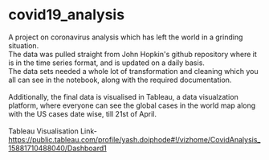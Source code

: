 # covid19_analysis
A project on coronavirus analysis which has left the world in a grinding situation.<br/>
The data was pulled straight from John Hopkin's github repository where it is in the time series format, and is updated on a daily basis.<br/>
The data sets needed a whole lot of transformation and cleaning which you all can see in the notebook, along with the required documentation.<br/>
<br/>
Additionally, the final data is visualised in Tableau, a data visualzation platform, where everyone can see the global cases in the world map along with the US cases date wise, till 21st of April.<br/>
<br/>
Tableau Visualisation Link- https://public.tableau.com/profile/yash.doiphode#!/vizhome/CovidAnalysis_15881710488040/Dashboard1
